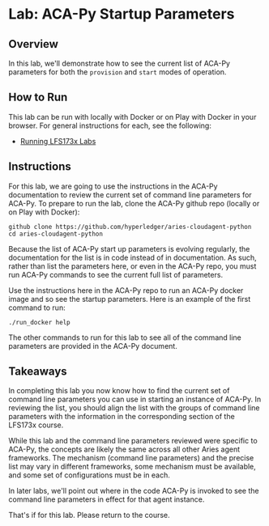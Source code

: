 # Lab: ACA-Py Startup Parameters

## Overview

In this lab, we'll demonstrate how to see the current list of ACA-Py parameters for both the `provision` and `start` modes of operation.

## How to Run

This lab can be run with locally with Docker or on Play with Docker in your browser. For general instructions for each, see the following:

* [Running LFS173x Labs](RunningLabs.md)

## Instructions

For this lab, we are going to use the instructions in the ACA-Py documentation to review the current set of command line parameters for ACA-Py. To prepare to run the lab, clone the ACA-Py github repo (locally or on Play with Docker):

```
github clone https://github.com/hyperledger/aries-cloudagent-python
cd aries-cloudagent-python
```

Because the list of ACA-Py start up parameters is evolving regularly, the documentation for the list is in code instead of in documentation. As such, rather than list the parameters here, or even in the ACA-Py repo, you must run ACA-Py commands to see the current full list of parameters.

Use the instructions here in the ACA-Py repo to run an ACA-Py docker image and so see the startup parameters. Here is an example of the first command to run:

```
./run_docker help
```

The other commands to run for this lab to see all of the command line parameters are provided in the ACA-Py document.

## Takeaways

In completing this lab you now know how to find the current set of command line parameters you can use in starting an instance of ACA-Py. In reviewing the list, you should align the list with the groups of command line parameters with the information in the corresponding section of the LFS173x course.

While this lab and the command line parameters reviewed were specific to ACA-Py, the concepts are likely the same across all other Aries agent frameworks. The mechanism (command line parameters) and the precise list may vary in different frameworks, some mechanism must be available, and some set of configurations must be in each.

In later labs, we'll point out where in the code ACA-Py is invoked to see the command line parameters in effect for that agent instance.

That's if for this lab. Please return to the course.

<!---
## To Do:
- NTH: Add screencast
- Add link to instructions in ACA-Py to do this
- Add links to running on PWD vs. locally
- If needed, update the instructions in ACA-Py
-->